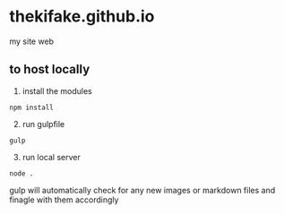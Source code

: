 # thekifake.github.io

my site web

## to host locally

1. install the modules

```
npm install
```

2. run gulpfile

```
gulp
```

3. run local server

```
node .
```

gulp will automatically check for any new images or markdown files and finagle with them accordingly
